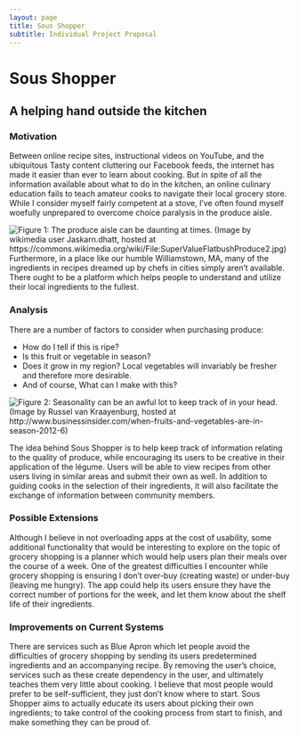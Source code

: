 ```yaml
---
layout: page
title: Sous Shopper
subtitle: Individual Project Proposal
---
```


# Sous Shopper
## A helping hand outside the kitchen

### Motivation

Between online recipe sites, instructional videos on YouTube, and the ubiquitous Tasty content cluttering our Facebook feeds, the internet has made it easier than ever to learn about cooking. But in spite of all the information available about what to do in the kitchen, an online culinary education fails to teach amateur cooks to navigate their local grocery store. While I consider myself fairly competent at a stove, I’ve often found myself woefully unprepared to overcome choice paralysis in the produce aisle.

![Figure 1: The produce aisle can be daunting at times. (Image by wikimedia user Jaskarn.dhatt, hosted at https://commons.wikimedia.org/wiki/File:SuperValueFlatbushProduce2.jpg)](jsmilan.github.io/img/ProjectProposal/SuperValueFlatbushProduce2.jpg "Produce Aisle")
Furthermore, in a place like our humble Williamstown, MA, many of the ingredients in recipes dreamed up by chefs in cities simply aren’t available. There ought to be a platform which helps people to understand and utilize their local ingredients to the fullest.


### Analysis

There are a number of factors to consider when purchasing produce:

* How do I tell if this is ripe?
* Is this fruit or vegetable in season?
* Does it grow in my region? Local vegetables will invariably be fresher and therefore more desirable.
* And of course, What can I make with this?

![Figure 2: Seasonality can be an awful lot to keep track of in your head. (Image by Russel van Kraayenburg, hosted at http://www.businessinsider.com/when-fruits-and-vegetables-are-in-season-2012-6)](jsmilan.github.io/img/ProjectProposal/vegetable-graph.jpg "Seasonality Chart")

The idea behind Sous Shopper is to help keep track of information relating to the quality of produce, while encouraging its users to be creative in their application of the légume. Users will be able to view recipes from other users living in similar areas and submit their own as well. In addition to guiding cooks in the selection of their ingredients, it will also facilitate the exchange of information between community members.


### Possible Extensions

Although I believe in not overloading apps at the cost of usability, some additional functionality that would be interesting to explore on the topic of grocery shopping is a planner which would help users plan their meals over the course of a week. One of the greatest difficulties I encounter while grocery shopping is ensuring I don’t over-buy (creating waste) or under-buy (leaving me hungry). The app could help its users ensure they have the correct number of portions for the week, and let them know about the shelf life of their ingredients.


### Improvements on Current Systems

There are services such as Blue Apron which let people avoid the difficulties of grocery shopping by sending its users predetermined ingredients and an accompanying recipe. By removing the user’s choice, services such as these create dependency in the user, and ultimately teaches them very little about cooking. I believe that most people would prefer to be self-sufficient, they just don’t know where to start. Sous Shopper aims to actually educate its users about picking their own ingredients; to take control of the cooking process from start to finish, and make something they can be proud of.
